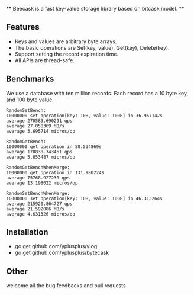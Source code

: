 ** Beecask is a fast key-value storage library based on bitcask model. **

## Features
+ Keys and values are arbitrary byte arrays.
+ The basic operations are Set(key, value), Get(key), Delete(key).
+ Support setting the record expiration time.
+ All APIs are thread-safe.

## Benchmarks
We use a database with ten million records. Each record has a 10 byte key, and 100 byte value.
```
RandomSetBench:
10000000 set operation[key: 10B, value: 100B] in 36.957142s
average 270583.690291 qps
average 27.058369 MB/s
average 3.695714 micros/op

RandomGetBench:
10000000 get operation in 58.534869s
average 170838.343461 qps
average 5.853487 micros/op

RandomGetBenchWhenMerge:
10000000 get operation in 131.980224s
average 75768.927230 qps
average 13.198022 micros/op

RandomSetBenchWhenMerge:
10000000 set operation[key: 10B, value: 100B] in 46.313264s
average 215920.864727 qps
average 21.592086 MB/s
average 4.631326 micros/op
```

## Installation
+ go get github.com/yplusplus/ylog
+ go get github.com/yplusplus/bytecask

## Other
welcome all the bug feedbacks and pull requests
